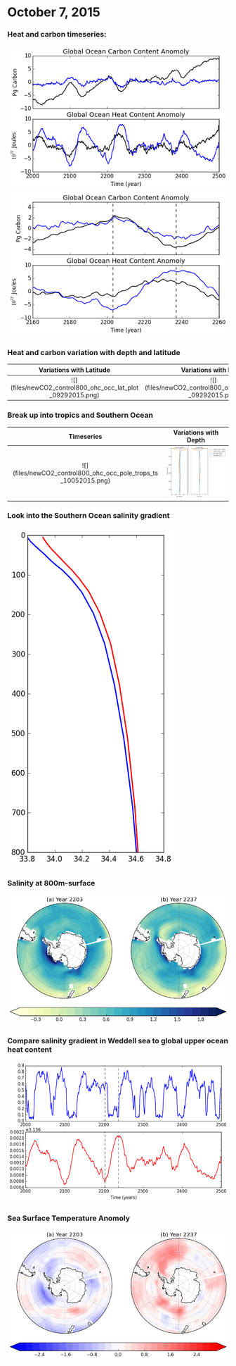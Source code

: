 # October 7, 2015

### Heat and carbon timeseries: 
![](files/newCO2_control800_ohc_occ_anomoly_09212015.png)
![](files/newCO2_control800_ohc_occ_anomoly_zoomedin_09212015.png)

### Heat and carbon variation with depth and latitude
Variations with Latitude | Variations with Depth
:-------------------------:|:-------------------------:
![](files/newCO2_control800_ohc_occ_lat_plot _09292015.png) |![](files/newCO2_control800_ohc_occ_depth_plot _09292015.png) 

### Break up into tropics and Southern Ocean
Timeseries | Variations with Depth
:-------------------------:|:-------------------------:
![](files/newCO2_control800_ohc_occ_pole_trops_ts _10052015.png) | ![](files/newCO2_control800_ohc_occ_pole_trops_depth_10052015.png)

### Look into the Southern Ocean salinity gradient
![](files/newCO2_control_800_salinity_depth_10072015.png)


### Salinity at 800m-surface
![](files/newCO2_control_800_salinity_maps_10072015.png)

### Compare salinity gradient in Weddell sea to global upper ocean heat content
![](files/newCO2_control_800_salinity_ohc_ts_10072015.png)

### Sea Surface Temperature Anomoly
![](files/newCO2_control_800_sst_10072015.png)

